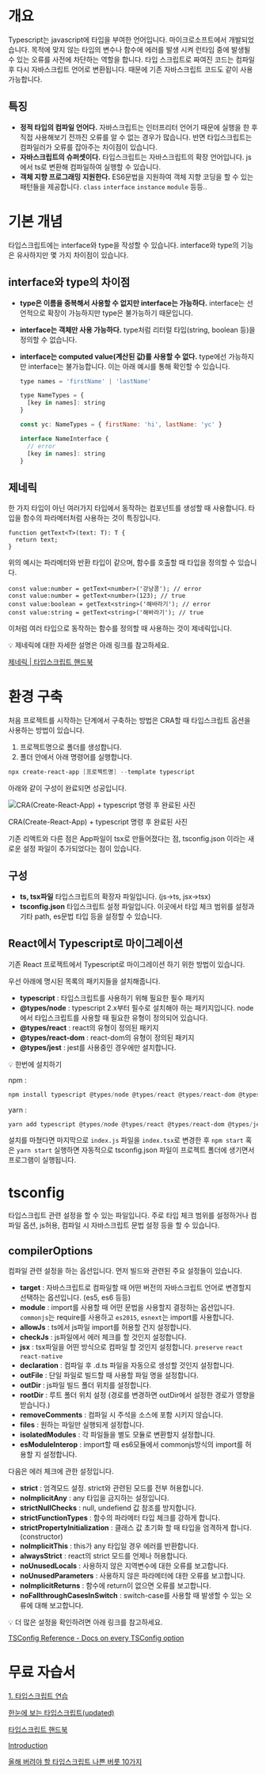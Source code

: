 # 개요

Typescript는 javascript에 타입을 부여한 언어입니다. 마이크로소프트에서 개발되었습니다. 목적에 맞지 않는 타입의 변수나 함수에 에러를 발생 시켜 런타임 중에 발생될 수 있는 오류를 사전에 차단하는 역할을 합니다. 타입 스크립트로 짜여진 코드는 컴파일 후 다시 자바스크립트 언어로 변환됩니다. 때문에 기존 자바스크립트 코드도 같이 사용 가능합니다.

## 특징

- **정적 타입의 컴파일 언어다.** 자바스크립트는 인터프리터 언어기 때문에 실행을 한 후 직접 사용해보기 전까진 오류를 알 수 없는 경우가 많습니다. 반면 타입스크립트는 컴파일러가 오류를 잡아주는 차이점이 있습니다.
- **자바스크립트의 슈퍼셋이다.** 타입스크립트는 자바스크립트의 확장 언어입니다. js에서 ts로 변환해 컴파일하여 실행할 수 있습니다.
- **객체 지향 프로그래밍 지원한다.** ES6문법을 지원하여 객체 지향 코딩을 할 수 있는 패턴들을 제공합니다. `class` `interface` `instance` `module` 등등..

# 기본 개념

타입스크립트에는 interface와 type을 작성할 수 있습니다. interface와 type의 기능은 유사하지만 몇 가지 차이점이 있습니다.

## interface와 type의 차이점

- **type은 이름을 중복해서 사용할 수 없지만 interface는 가능하다.** interface는 선언적으로 확장이 가능하지만 type은 불가능하기 때문입니다.
- **interface는 객체만 사용 가능하다.** type처럼 리터럴 타입(string, boolean 등)을 정의할 수 없습니다.
- **interface는 computed value(계산된 값)를 사용할 수 없다.** type에선 가능하지만 interface는 불가능합니다. 이는 아래 예시를 통해 확인할 수 있습니다.
    
    ```jsx
    type names = 'firstName' | 'lastName'
    
    type NameTypes = {
      [key in names]: string
    }
    
    const yc: NameTypes = { firstName: 'hi', lastName: 'yc' }
    
    interface NameInterface {
      // error
      [key in names]: string
    }
    ```
    

## 제네릭

한 가지 타입이 아닌 여러가지 타입에서 동작하는 컴포넌트를 생성할 때 사용합니다. 타입을 함수의 파라메터처럼 사용하는 것이 특징입니다.

```tsx
function getText<T>(text: T): T {
  return text;
}
```

위의 예시는 파라메터와 반환 타입이 같으며, 함수를 호출할 때 타입을 정의할 수 있습니다.

```tsx
const value:number = getText<number>('강낭콩'); // error
const value:number = getText<number>(123); // true
const value:boolean = getText<string>('해바라기'); // error
const value:string = getText<string>('해바라기'); // true
```

이처럼 여러 타입으로 동작하는 함수를 정의할 때 사용하는 것이 제네릭입니다.

<aside>
💡 제네릭에 대한 자세한 설명은 아래 링크를 참고하세요.

[제네릭 | 타입스크립트 핸드북](https://joshua1988.github.io/ts/guide/generics.html#%EC%A0%9C%EB%84%A4%EB%A6%AD-generics-%EC%9D%98-%EC%82%AC%EC%A0%84%EC%A0%81-%EC%A0%95%EC%9D%98)

</aside>

# 환경 구축

처음 프로젝트를 시작하는 단계에서 구축하는 방법은 CRA할 때 타입스크립트 옵션을 사용하는 방법이 있습니다.

1. 프로젝트명으로 폴더를 생성합니다.
2. 폴더 안에서 아래 명령어를 실행합니다.

```powershell
npx create-react-app [프로젝트명] --template typescript
```

아래와 같이 구성이 완료되면 성공입니다.

![CRA(Create-React-App) + typescript 명령 후 완료된 사진](https://github.com/isos-consulting/feto/assets/49608580/18d85a91-3789-4e64-b14f-74926ac72fef)

CRA(Create-React-App) + typescript 명령 후 완료된 사진

기존 리액트와 다른 점은 App파일이 tsx로 만들어졌다는 점, tsconfig.json 이라는 새로운 설정 파일이 추가되었다는 점이 있습니다.

## 구성

- **ts, tsx파일** 타입스크립트의 확장자 파일입니다. (js→ts, jsx→tsx)
- **tsconfig.json** 타입스크립트 설정 파일입니다. 이곳에서 타입 체크 범위를 설정과 기타 path, es문법 타입 등을 설정할 수 있습니다.

## React에서 Typescript로 마이그레이션

기존 React 프로젝트에서 Typescript로 마이그레이션 하기 위한 방법이 있습니다.

우선 아래에 명시된 목록의 패키지들을 설치해줍니다.

- **typescript** : 타입스크립트를 사용하기 위해 필요한 필수 패키지
- **@types/node** : typescript 2.x부터 필수로 설치해야 하는 패키지입니다. node에서 타입스크립트를 사용할 때 필요한 유형이 정의되어 있습니다.
- **@types/react** : react의 유형이 정의된 패키지
- **@types/react-dom** : react-dom의 유형이 정의된 패키지
- **@types/jest** : jest를 사용중인 경우에만 설치합니다.

<aside>
💡 한번에 설치하기

npm : 

```powershell
npm install typescript @types/node @types/react @types/react-dom @types/jest
```

yarn : 

```powershell
yarn add typescript @types/node @types/react @types/react-dom @types/jest
```

</aside>

설치를 마쳤다면 마지막으로 `index.js` 파일을 `index.tsx`로 변경한 후 `npm start` 혹은 `yarn start` 실행하면 자동적으로 tsconfig.json 파일이 프로젝트 폴더에 생기면서 프로그램이 실행됩니다.

# tsconfig

타입스크립트 관련 설정을 할 수 있는 파일입니다. 주로 타입 체크 범위를 설정하거나 컴파일 옵션, js허용, 컴파일 시 자바스크립트 문법 설정 등을 할 수 있습니다.

## compilerOptions

컴파일 관련 설정을 하는 옵션입니다. 먼저 빌드와 관련된 주요 설정들이 있습니다.

- **target** : 자바스크립트로 컴파일할 때 어떤 버전의 자바스크립트 언어로 변경할지 선택하는 옵션입니다. (es5, es6 등등)
- **module** : import를 사용할 때 어떤 문법을 사용할지 결정하는 옵션입니다. `commonjs`는 require를 사용하고 `es2015`, `esnext`는 import를 사용합니다.
- **allowJs** : ts에서 js파일 import를 허용할 건지 설정합니다.
- **checkJs** : js파일에서 에러 체크를 할 것인지 설정합니다.
- **jsx** : tsx파일을 어떤 방식으로 컴파일 할 것인지 설정합니다. `preserve` `react` `react-native`
- **declaration** : 컴파일 후 .d.ts 파일을 자동으로 생성할 것인지 설정합니다.
- **outFile** : 단일 파일로 빌드할 때 사용할 파일 명을 설정합니다.
- **outDir** : js파일 빌드 폴더 위치를 설정합니다.
- **rootDir** : 루트 폴더 위치 설정 (경로를 변경하면 outDir에서 설정한 경로가 영향을 받습니다.)
- **removeComments** : 컴파일 시 주석을 소스에 포함 시키지 않습니다.
- **files** : 원하는 파일만 실행되게 설정합니다.
- **isolatedModules** : 각 파일들을 별도 모듈로 변환할지 설정합니다.
- **esModuleInterop** : import할 때 es6모듈에서 commonjs방식의 import를 허용할 지 설정합니다.

다음은 에러 체크에 관한 설정입니다.

- **strict** : 엄격모드 설정. strict와 관련된 모드를 전부 허용합니다.
- **noImplicitAny** : any 타입을 금지하는 설정입니다.
- **strictNullChecks** : null, undefiend 값 참조를 방지합니다.
- **strictFunctionTypes** : 함수의 파라메터 타입 체크를 강하게 합니다.
- **strictPropertyInitialization** : 클래스 값 초기화 할 때 타입을 엄격하게 합니다. (constructor)
- **noImplicitThis** : this가 any 타입일 경우 에러를 반환합니다.
- **alwaysStrict** : react의 strict 모드를 언제나 허용합니다.
- **noUnusedLocals** : 사용하지 않은 지역변수에 대한 오류를 보고합니다.
- **noUnusedParameters** : 사용하지 않은 파라메터에 대한 오류를 보고합니다.
- **noImplicitReturns** : 함수에 return이 없으면 오류를 보고합니다.
- **noFallthroughCasesInSwitch** : switch-case를 사용할 때 발생할 수 있는 오류에 대해 보고합니다.

<aside>
💡 더 많은 설정을 확인하려면 아래 링크를 참고하세요.

[TSConfig Reference - Docs on every TSConfig option](https://www.typescriptlang.org/tsconfig)

</aside>

# 무료 자습서

[1. 타입스크립트 연습](https://react.vlpt.us/using-typescript/01-practice.html)

[한눈에 보는 타입스크립트(updated)](https://heropy.blog/2020/01/27/typescript/)

[타입스크립트 핸드북](https://joshua1988.github.io/ts/)

[Introduction](https://radlohead.gitbook.io/typescript-deep-dive/)

[올해 버려야 할 타입스크립트 나쁜 버릇 10가지](https://ui.toast.com/weekly-pick/ko_20210217)
